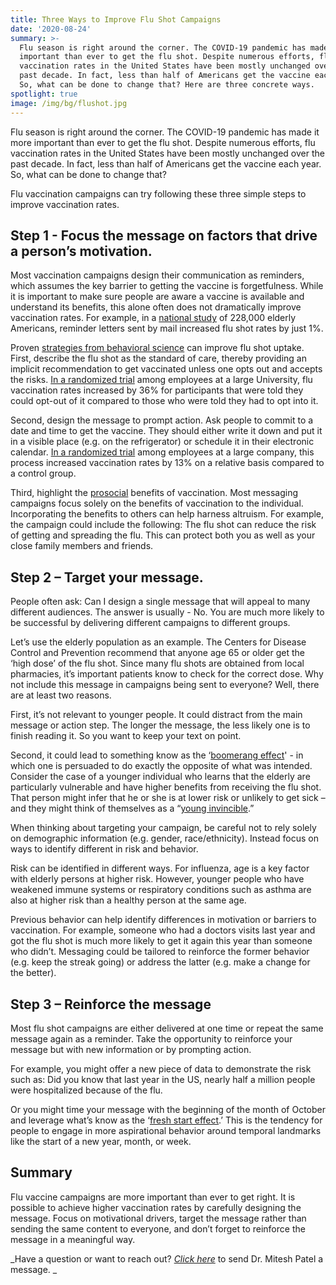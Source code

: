 ```yaml
---
title: Three Ways to Improve Flu Shot Campaigns
date: '2020-08-24'
summary: >-
  Flu season is right around the corner. The COVID-19 pandemic has made it more
  important than ever to get the flu shot. Despite numerous efforts, flu
  vaccination rates in the United States have been mostly unchanged over the
  past decade. In fact, less than half of Americans get the vaccine each year. 
  So, what can be done to change that? Here are three concrete ways. 
spotlight: true
image: /img/bg/flushot.jpg
---
```

Flu season is right around the corner. The COVID-19 pandemic has made it more important than ever to get the flu shot. Despite numerous efforts, flu vaccination rates in the United States have been mostly unchanged over the past decade. In fact, less than half of Americans get the vaccine each year.  So, what can be done to change that?

Flu vaccination campaigns can try following these three simple steps to improve vaccination rates.

## Step 1 - Focus the message on factors that drive a person’s motivation.

Most vaccination campaigns design their communication as reminders, which assumes the key barrier to getting the vaccine is forgetfulness.  While it is important to make sure people are aware a vaccine is available and understand its benefits, this alone often does not dramatically improve vaccination rates. For example, in a [national study](https://www.nature.com/articles/s41562-018-0432-2?proof=true&draft=collection%253Fproof%253Dtrue) of 228,000 elderly Americans, reminder letters sent by mail increased flu shot rates by just 1%.

Proven [strategies from behavioral science](https://www.nature.com/articles/s41562-018-0445-x) can improve flu shot uptake. First, describe the flu shot as the standard of care, thereby providing an implicit recommendation to get vaccinated unless one opts out and accepts the risks. [In a randomized trial](https://jamanetwork.com/journals/jama/fullarticle/186162) among employees at a large University, flu vaccination rates increased by 36% for participants that were told they could opt-out of it compared to those who were told they had to opt into it. 

Second, design the message to prompt action. Ask people to commit to a date and time to get the vaccine. They should either write it down and put it in a visible place (e.g. on the refrigerator) or schedule it in their electronic calendar. [In a randomized trial](https://www.pnas.org/content/108/26/10415.short) among employees at a large company, this process increased vaccination rates by 13% on a relative basis compared to a control group.

Third, highlight the [prosocial](https://en.wikipedia.org/wiki/Prosocial_behavior) benefits of vaccination. Most messaging campaigns focus solely on the benefits of vaccination to the individual. Incorporating the benefits to others can help harness altruism. For example, the campaign could include the following: The flu shot can reduce the risk of getting  and spreading the flu. This can protect both you as well as your close family members and friends.

## Step 2 – Target your message.

People often ask: Can I design a single message that will appeal to many different audiences.  The answer is usually - No. You are much more likely to be successful by delivering different campaigns to different groups. 

Let’s use the elderly population as an example. The Centers for Disease Control and Prevention recommend that anyone age 65 or older get the ‘high dose’ of the flu shot. Since many flu shots are obtained from local pharmacies, it’s important patients know to check for the correct dose. Why not include this message in campaigns being sent to everyone? Well, there are at least two reasons.

First, it’s not relevant to younger people.  It could distract from the main message or action step.  The longer the message, the less likely one is to finish reading it.  So you want to keep your text on point.

Second, it could lead to something know as the ‘[boomerang effect](https://en.wikipedia.org/wiki/Boomerang_effect_(psychology))' -  in which one is persuaded to do exactly the opposite of what was intended. Consider the case of a younger individual who learns that the elderly are particularly vulnerable and have higher benefits from receiving the flu shot.  That person might infer that he or she is at lower risk or unlikely to get sick – and they might think of themselves as a “[young invincible](https://en.wikipedia.org/wiki/Young_invincibles).”  

When thinking about targeting your campaign, be careful not to rely solely on demographic information (e.g. gender, race/ethnicity).  Instead focus on ways to identify different in risk and behavior.

Risk can be identified in different ways.  For influenza, age is a key factor with elderly persons at higher risk.  However, younger people who have weakened immune systems or respiratory conditions such as asthma are also at higher risk than a healthy person at the same age.

Previous behavior can help identify differences in motivation or barriers to vaccination. For example, someone who had a doctors visits last year and got the flu shot is much more likely to get it again this year than someone who didn’t. Messaging could be tailored to reinforce the former behavior (e.g. keep the streak going) or address the latter (e.g. make a change for the better).

## Step 3 – Reinforce the message

Most flu shot campaigns are either delivered at one time or repeat the same message again as a reminder. Take the opportunity to reinforce your message but with new information or by prompting action.

For example, you might offer a new piece of data to demonstrate the risk such as: Did you know that last year in the US, nearly half a million people were hospitalized because of the flu. 

Or you might time your message with the beginning of the month of October and leverage what’s know as the ‘[fresh start effect](https://papers.ssrn.com/sol3/papers.cfm?abstract_id=2204126).’ This is the tendency for people to engage in more aspirational behavior around temporal landmarks like the start of a new year, month, or week. 

## Summary

Flu vaccine campaigns are more important than ever to get right.  It is possible to achieve higher vaccination rates by carefully designing the message. Focus on motivational drivers, target the message rather than sending the same content to everyone, and don’t forget to reinforce the message in a meaningful way.

_Have a question or want to reach out?  _[_Click here_](https://www.miteshspatel.com/contact/)_ to send Dr. Mitesh Patel a message. _
